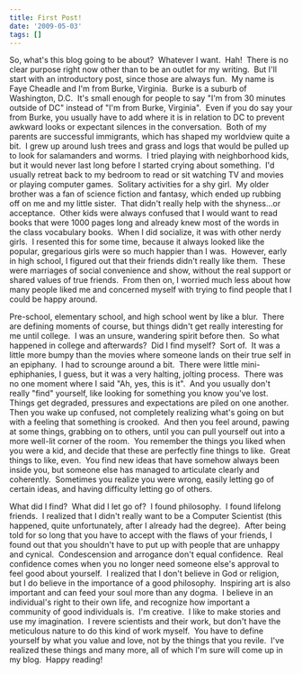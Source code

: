 ```yaml
---
title: First Post!
date: '2009-05-03'
tags: []
---
```


So, what's this blog going to be about?  Whatever I want.  Hah!  There is no clear purpose right now other than to be an outlet for my writing.  But I'll start with an introductory post, since those are always fun.  My name is Faye Cheadle and I'm from Burke, Virginia.  Burke is a suburb of Washington, D.C.  It's small enough for people to say "I'm from 30 minutes outside of DC" instead of "I'm from Burke, Virginia".  Even if you do say your from Burke, you usually have to add where it is in relation to DC to prevent awkward looks or expectant silences in the conversation.  Both of my parents are successful immigrants, which has shaped my worldview quite a bit.  I grew up around lush trees and grass and logs that would be pulled up to look for salamanders and worms.  I tried playing with neighborhood kids, but it would never last long before I started crying about something.  I'd usually retreat back to my bedroom to read or sit watching TV and movies or playing computer games.  Solitary activities for a shy girl.  My older brother was a fan of science fiction and fantasy, which ended up rubbing off on me and my little sister.  That didn't really help with the shyness...or acceptance.  Other kids were always confused that I would want to read books that were 1000 pages long and already knew most of the words in the class vocabulary books.  When I did socialize, it was with other nerdy girls.  I resented this for some time, because it always looked like the popular, gregarious girls were so much happier than I was.  However, early in high school, I figured out that their friends didn't really like them.  These were marriages of social convenience and show, without the real support or shared values of true friends.  From then on, I worried much less about how many people liked me and concerned myself with trying to find people that I could be happy around.

Pre-school, elementary school, and high school went by like a blur.  There are defining moments of course, but things didn't get really interesting for me until college.  I was an unsure, wandering spirit before then.  So what happened in college and afterwards?  Did I find myself?  Sort of.  It was a little more bumpy than the movies where someone lands on their true self in an epiphany.  I had to scrounge around a bit.  There were little mini-ephiphanies, I guess, but it was a very halting, jolting process.  There was no one moment where I said "Ah, yes, this is it".  And you usually don't really "find" yourself, like looking for something you know you've lost.  Things get degraded, pressures and expectations are piled on one another.  Then you wake up confused, not completely realizing what's going on but with a feeling that something is crooked.  And then you feel around, pawing at some things, grabbing on to others, until you can pull yourself out into a more well-lit corner of the room.  You remember the things you liked when you were a kid, and decide that these are perfectly fine things to like.  Great things to like, even.  You find new ideas that have somehow always been inside you, but someone else has managed to articulate clearly and coherently.  Sometimes you realize you were wrong, easily letting go of certain ideas, and having difficulty letting go of others.

What did I find?  What did I let go of?  I found philosophy.  I found lifelong friends.  I realized that I didn't really want to be a Computer Scientist (this happened, quite unfortunately, after I already had the degree).  After being told for so long that you have to accept with the flaws of your friends, I found out that you shouldn't have to put up with people that are unhappy and cynical.  Condescension and arrogance don't equal confidence.  Real confidence comes when you no longer need someone else's approval to feel good about yourself.  I realized that I don't believe in God or religion, but I do believe in the importance of a good philosophy.  Inspiring art is also important and can feed your soul more than any dogma.  I believe in an individual's right to their own life, and recognize how important a community of good individuals is.  I'm creative.  I like to make stories and use my imagination.  I revere scientists and their work, but don't have the meticulous nature to do this kind of work myself.  You have to define yourself by what you value and love, not by the things that you revile.  I've realized these things and many more, all of which I'm sure will come up in my blog.  Happy reading!
